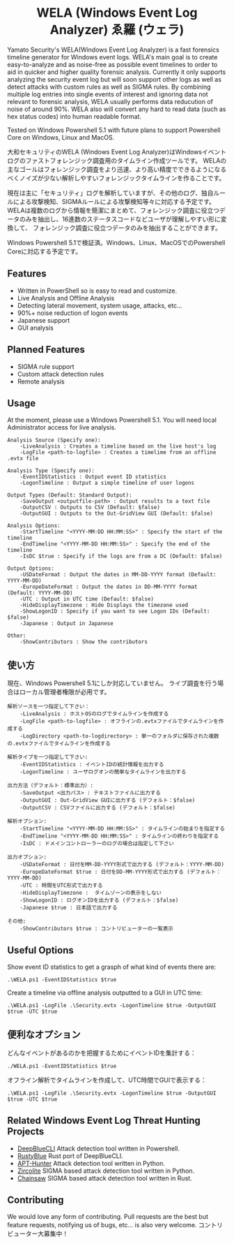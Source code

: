<div align="center">
 <p>
  <h1>
   WELA (Windows Event Log Analyzer) ゑ羅 (ウェラ)
  </h1>
 </p>
</div>

 Yamato Security's WELA(Windows Event Log Analyzer) is a fast forensics timeline generator for Windows event logs.
WELA's main goal is to create easy-to-analyze and as noise-free as possible event timelines to order to aid in quicker and higher quality forensic analysis.
Currently it only supports analyzing the security event log but will soon support other logs as well as detect attacks with custom rules as well as SIGMA rules.
By combining multiple log entries into single events of interest and ignoring data not relevant to forensic analysis, WELA usually performs data reducution 
of noise of around 90%. WELA also will convert any hard to read data (such as hex status codes) into human readable format.

Tested on Windows Powershell 5.1 with future plans to support Powershell Core on Windows, Linux and MacOS.

大和セキュリティのWELA (Windows Event Log Analyzer)はWindowsイベントログのファストフォレンジック調査用のタイムライン作成ツールです。
WELAの主なゴールはフォレンジック調査をより迅速、より高い精度でできるようになるべくノイズが少ない解析しやすいフォレンジックタイムラインを作ることです。

現在は主に「セキュリティ」ログを解析していますが、その他のログ、独自ルールによる攻撃検知、SIGMAルールによる攻撃検知等々に対応する予定です。
WELAは複数のログから情報を簡潔にまとめて、フォレンジック調査に役立つデータのみを抽出し、16進数のステータスコードなどユーザが理解しやすい形に変換して、
フォレンジック調査に役立つデータのみを抽出することができます。

Windows Powershell 5.1で検証済。Windows、Linux、MacOSでのPowershell Coreに対応する予定です。

## Features

 - Written in PowerShell so is easy to read and customize.
 - Live Analysis and Offline Analysis
 - Detecting lateral movement, system usage, attacks, etc...
 - 90%+ noise reduction of logon events
 - Japanese support
 - GUI analysis

## Planned Features

 - SIGMA rule support
 - Custom attack detection rules
 - Remote analysis

## Usage

At the moment, please use a Windows Powershell 5.1.
You will need local Administrator access for live analysis.


    Analysis Source (Specify one):
        -LiveAnalysis : Creates a timeline based on the live host's log
        -LogFile <path-to-logfile> : Creates a timelime from an offline .evtx file

    Analysis Type (Specify one):
        -EventIDStatistics : Output event ID statistics
        -LogonTimeline : Output a simple timeline of user logons

    Output Types (Default: Standard Output):
        -SaveOutput <outputfile-path> : Output results to a text file
        -OutputCSV : Outputs to CSV (Default: $false)
        -OutputGUI : Outputs to the Out-GridView GUI (Default: $false)

    Analysis Options:
        -StartTimeline "<YYYY-MM-DD HH:MM:SS>" : Specify the start of the timeline
        -EndTimeline "<YYYY-MM-DD HH:MM:SS>" : Specify the end of the timeline
        -IsDC $true : Specify if the logs are from a DC (Default: $false)

    Output Options:
        -USDateFormat : Output the dates in MM-DD-YYYY format (Default: YYYY-MM-DD)
        -EuropeDateFormat : Output the dates in DD-MM-YYYY format (Default: YYYY-MM-DD)
        -UTC : Output in UTC time (Default: $false)
        -HideDisplayTimezone : Hide Displays the timezone used
        -ShowLogonID : Specify if you want to see Logon IDs (Default: $false)
        -Japanese : Output in Japanese

    Other:
        -ShowContributors : Show the contributors

## 使い方

現在、Windows Powershell 5.1にしか対応していません。
ライブ調査を行う場合はローカル管理者権限が必用です。

    解析ソースを一つ指定して下さい：
        -LiveAnalysis : ホストOSのログでタイムラインを作成する
        -LogFile <path-to-logfile> : オフラインの.evtxファイルでタイムラインを作成する
        -LogDirectory <path-to-logdirectory> : 単一のフォルダに保存された複数の.evtxファイルでタイムラインを作成する

    解析タイプを一つ指定して下さい:
        -EventIDStatistics : イベントIDの統計情報を出力する
        -LogonTimeline : ユーザログオンの簡単なタイムラインを出力する

    出力方法（デフォルト：標準出力）:
        -SaveOutput <出力パス> : テキストファイルに出力する
        -OutputGUI : Out-GridView GUIに出力する (デフォルト：$false)
        -OutputCSV : CSVファイルに出力する (デフォルト：$false)

    解析オプション:
        -StartTimeline "<YYYY-MM-DD HH:MM:SS>" : タイムラインの始まりを指定する
        -EndTimeline "<YYYY-MM-DD HH:MM:SS>" : タイムラインの終わりを指定する
        -IsDC : ドメインコントローラーのログの場合は指定して下さい

    出力オプション:
        -USDateFormat : 日付をMM-DD-YYYY形式で出力する (デフォルト：YYYY-MM-DD)
        -EuropeDateFormat $true : 日付をDD-MM-YYYY形式で出力する (デフォルト：YYYY-MM-DD)
        -UTC : 時間をUTC形式で出力する
        -HideDisplayTimezone :  タイムゾーンの表示をしない
        -ShowLogonID : ログオンIDを出力する (デフォルト：$false)
        -Japanese $true : 日本語で出力する

    その他:
        -ShowContributors $true : コントリビューターの一覧表示

## Useful Options

Show event ID statistics to get a grasph of what kind of events there are:

    .\WELA.ps1 -EventIDStatistics $true

Create a timeline via offline analysis outputted to a GUI in UTC time:

    .\WELA.ps1 -LogFile .\Security.evtx -LogonTimeline $true -OutputGUI $true -UTC $true

## 便利なオプション

どんなイベントがあるのかを把握するためにイベントIDを集計する：

    ./WELA.ps1 -EventIDStatistics $true

オフライン解析でタイムラインを作成して、UTC時間でGUIで表示する：

    .\WELA.ps1 -LogFile .\Security.evtx -LogonTimeline $true -OutputGUI $true -UTC $true

## Related Windows Event Log Threat Hunting Projects

- [DeepBlueCLI](https://github.com/sans-blue-team/DeepBlueCLI) Attack detection tool written in Powershell.
- [RustyBlue](https://github.com/Yamato-Security/RustyBlue) Rust port of DeepBlueCLI.
- [APT-Hunter](https://github.com/ahmedkhlief/APT-Hunter) Attack detection tool written in Python.
- [Zircolite](https://github.com/wagga40/Zircolite) SIGMA based attack detection tool written in Python.
- [Chainsaw](https://github.com/countercept/chainsaw) SIGMA based attack detection tool written in Rust.

## Contributing

We would love any form of contributing. Pull requests are the best but feature requests, notifying us of bugs, etc... is also very welcome.
コントリビューター大募集中！